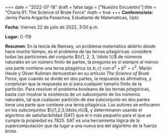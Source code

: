 +++
date  = "2022-07-18"
draft = false
tags  = ["Nuestro Encuentro"]
title = "Charla 91: The Science of Brute Force"
math  = true
+++
**Conferencista:** Jenny Paola Angarita Pasachoa, Estudiante de Matemáticas, Uptc

**Fecha:** Viernes 22 de julio de 2022, 3:00 p.m.

**Lugar:** C-119 

**Resumen**: En la teoría de Ramsey, un problema matemático abierto desde hace mucho tiempo, es el problema de las ternas pitagóricas: considere todas las particiones del conjunto $\\{1, 2, 3, \ldots \\}$ de números naturales en un número finito de partes, la pregunta es si siempre al menos una parte contiene una terna pitagórica $(a, b, c)$ con $a^2 + b^2 = c^2$. Marijn Heule y Oliver Kullman demuestran en su artículo *The Science of Brute Force*, que cuando se divide en dos partes, la respuesta es afirmativa, y conjeturan que la respuesta es sí para cualquier tamaño finito de la partición. Para resolver el problema booleano de las ternas pitagóricas, basta con mostrar la existencia de un subconjunto de los números naturales, tal que cualquier partición de ese subconjunto en dos partes tiene una parte que contiene una terna pitagórica. Los autores se enfocaron en los subconjuntos $\\{1,2,3,\ldots,n\\}$, y determinaron usando el algoritmo de satisfacibilidad (SAT) que el n más pequeño para el que se cumple la propiedad es 7825. SAT es una herramienta lógica de la supercomputación que da lugar a una nueva era del algoritmo de la fuerza bruta. 
